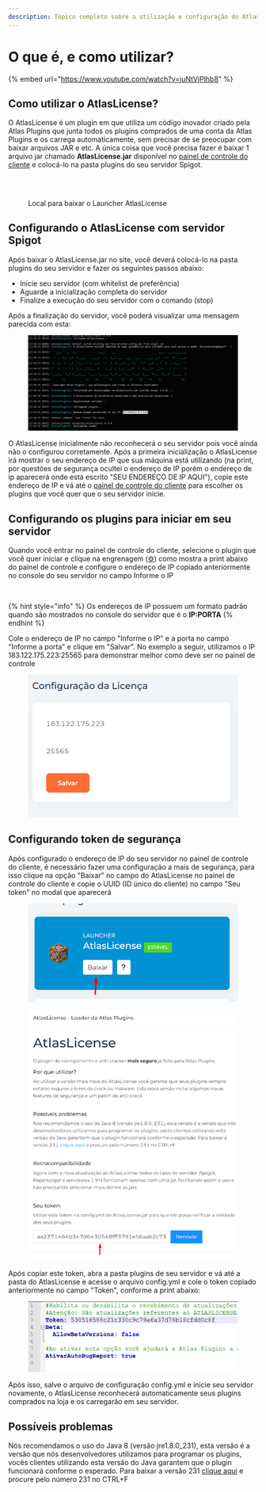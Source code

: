 ```yaml
---
description: Tópico completo sobre a utilização e configuração do AtlasLicense (Loader)
---
```


# O que é, e como utilizar?

{% embed url="https://www.youtube.com/watch?v=juNtVjPlhb8" %}

## Como utilizar o AtlasLicense?

O AtlasLicense é um plugin em que utiliza um código inovador criado pela Atlas Plugins que junta todos os plugins comprados de uma conta da Atlas Plugins e os carrega automaticamente, sem precisar de se preocupar com baixar arquivos JAR e etc. A única coisa que você precisa fazer é baixar 1 arquivo jar chamado **AtlasLicense.jar** disponível no [painel de controle do cliente](https://atlasplugins.com/dashboard/plugins) e colocá-lo na pasta plugins do seu servidor Spigot.

##

<figure><img src="https://i.imgur.com/SmPrQlY.png" alt=""><figcaption><p>Local para baixar o Launcher AtlasLicense</p></figcaption></figure>

## Configurando o AtlasLicense com servidor Spigot

Após baixar o AtlasLicense.jar no site, você deverá colocá-lo na pasta plugins do seu servidor e fazer os seguintes passos abaixo:

* Inicie seu servidor (com whitelist de preferência)
* Aguarde a inicialização completa do servidor
* Finalize a execução do seu servidor com o comando (stop)

Após a finalização do servidor, você poderá visualizar uma mensagem parecida com esta:



<figure><img src="../.gitbook/assets/IMAGEM-CONSOLE.png" alt=""><figcaption></figcaption></figure>

O AtlasLicense inicialmente não reconhecerá o seu servidor pois você ainda não o configurou corretamente. Após a primeira inicialização o AtlasLicense irá mostrar o seu endereço de IP que sua máquina está utilizando (na print, por questões de segurança ocultei o endereço de IP porém o endereço de ip aparecerá onde está escrito "SEU ENDEREÇO DE IP AQUI"), copie este endereço de IP e vá até o [painel de controle do cliente](https://atlasplugins.com/dashboard/plugins) para escolher os plugins que você quer que o seu servidor inicie.

## Configurando os plugins para iniciar em seu servidor

Quando você entrar no painel de controle do cliente, selecione o plugin que você quer iniciar e clique na engrenagem ([⚙️](https://emojipedia.org/gear/)) como mostra a print abaixo do painel de controle e configure o endereço de IP copiado anteriormente no console do seu servidor no campo Informe o IP

<figure><img src="https://i.imgur.com/Qd5ZPK9.png" alt=""><figcaption></figcaption></figure>

{% hint style="info" %}
Os endereços de IP possuem um formato padrão quando são mostrados no console do servidor que é o **IP:PORTA**
{% endhint %}

Cole o endereço de IP no campo "Informe o IP" e a porta no campo "Informe a porta" e clique em "Salvar". No exemplo a seguir, utilizamos o IP 183.122.175.223:25565 para demonstrar melhor como deve ser no painel de controle

<figure><img src="../.gitbook/assets/Screenshot_2.png" alt=""><figcaption></figcaption></figure>

## Configurando token de segurança

Após configurado o endereço de IP do seu servidor no painel de controle do cliente, é necessário fazer uma configuração a mais de segurança, para isso clique na opção "Baixar" no campo do AtlasLicense no painel de controle do cliente e copie o UUID (ID único do cliente) no campo "Seu token" no modal que aparecerá

<figure><img src="../.gitbook/assets/Screenshot_3.png" alt=""><figcaption></figcaption></figure>

<figure><img src="../.gitbook/assets/Screenshot_6.png" alt=""><figcaption></figcaption></figure>

Após copiar este token, abra a pasta plugins de seu servidor e vá até a pasta do AtlasLicense e acesse o arquivo config.yml e cole o token copiado anteriormente no campo "Token", conforme a print abaixo:



<figure><img src="../.gitbook/assets/Screenshot_7.png" alt=""><figcaption></figcaption></figure>

Após isso, salve o arquivo de configuração config.yml e inicie seu servidor novamente, o AtlasLicense reconhecerá automaticamente seus plugins comprados na loja e os carregarão em seu servidor.

## Possíveis problemas

Nós recomendamos o uso do Java 8 (versão jre1.8.0\_231), esta versão é a versão que nós desenvolvedores utilizamos para programar os plugins, vocês clientes utilizando esta versão do Java garantem que o plugin funcionará conforme o esperado. Para baixar a versão 231 [clique aqui](https://www.oracle.com/java/technologies/javase/javase8u211-later-archive-downloads.html) e procure pelo número 231 no CTRL+F
